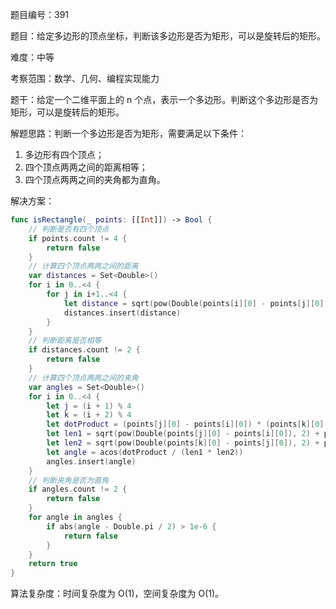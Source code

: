 题目编号：391

题目：给定多边形的顶点坐标，判断该多边形是否为矩形，可以是旋转后的矩形。

难度：中等

考察范围：数学、几何、编程实现能力

题干：给定一个二维平面上的 n 个点，表示一个多边形。判断这个多边形是否为矩形，可以是旋转后的矩形。

解题思路：判断一个多边形是否为矩形，需要满足以下条件：

1. 多边形有四个顶点；
2. 四个顶点两两之间的距离相等；
3. 四个顶点两两之间的夹角都为直角。

解决方案：

```swift
func isRectangle(_ points: [[Int]]) -> Bool {
    // 判断是否有四个顶点
    if points.count != 4 {
        return false
    }
    // 计算四个顶点两两之间的距离
    var distances = Set<Double>()
    for i in 0..<4 {
        for j in i+1..<4 {
            let distance = sqrt(pow(Double(points[i][0] - points[j][0]), 2) + pow(Double(points[i][1] - points[j][1]), 2))
            distances.insert(distance)
        }
    }
    // 判断距离是否相等
    if distances.count != 2 {
        return false
    }
    // 计算四个顶点两两之间的夹角
    var angles = Set<Double>()
    for i in 0..<4 {
        let j = (i + 1) % 4
        let k = (i + 2) % 4
        let dotProduct = (points[j][0] - points[i][0]) * (points[k][0] - points[j][0]) + (points[j][1] - points[i][1]) * (points[k][1] - points[j][1])
        let len1 = sqrt(pow(Double(points[j][0] - points[i][0]), 2) + pow(Double(points[j][1] - points[i][1]), 2))
        let len2 = sqrt(pow(Double(points[k][0] - points[j][0]), 2) + pow(Double(points[k][1] - points[j][1]), 2))
        let angle = acos(dotProduct / (len1 * len2))
        angles.insert(angle)
    }
    // 判断夹角是否为直角
    if angles.count != 2 {
        return false
    }
    for angle in angles {
        if abs(angle - Double.pi / 2) > 1e-6 {
            return false
        }
    }
    return true
}
```

算法复杂度：时间复杂度为 O(1)，空间复杂度为 O(1)。